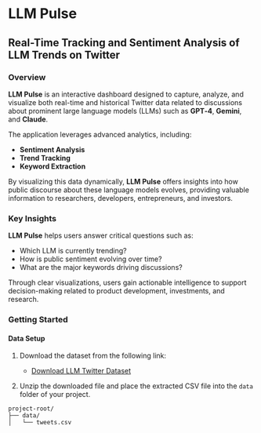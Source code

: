# LLM Pulse

## Real-Time Tracking and Sentiment Analysis of LLM Trends on Twitter

### Overview

**LLM Pulse** is an interactive dashboard designed to capture, analyze, and visualize both real-time and historical Twitter data related to discussions about prominent large language models (LLMs) such as **GPT‑4**, **Gemini**, and **Claude**.

The application leverages advanced analytics, including:

- **Sentiment Analysis**
- **Trend Tracking**
- **Keyword Extraction**

By visualizing this data dynamically, **LLM Pulse** offers insights into how public discourse about these language models evolves, providing valuable information to researchers, developers, entrepreneurs, and investors.

### Key Insights

**LLM Pulse** helps users answer critical questions such as:

- Which LLM is currently trending?
- How is public sentiment evolving over time?
- What are the major keywords driving discussions?

Through clear visualizations, users gain actionable intelligence to support decision-making related to product development, investments, and research.

### Getting Started

#### Data Setup

1. Download the dataset from the following link:
   - [Download LLM Twitter Dataset](https://drive.google.com/file/d/1UUkjv4e8AxkRnUiAIFg9PFkSArlBkg9V/view?usp=sharing)

2. Unzip the downloaded file and place the extracted CSV file into the `data` folder of your project.

```
project-root/
├── data/
│   └── tweets.csv
```